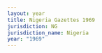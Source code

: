 ```yaml
---
layout: year
title: Nigeria Gazettes 1969
jurisdiction: NG
jurisdiction_name: Nigeria
year: "1969"
---
```

